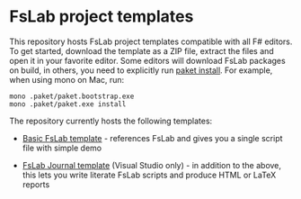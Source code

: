 FsLab project templates
=======================

This repository hosts FsLab project templates compatible with all F# editors.
To get started, download the template as a ZIP file, extract the files and 
open it in your favorite editor. Some editors will download FsLab packages
on build, in others, you need to explicitly run [paket install](http://fsprojects.github.io/Paket/paket-install.html).
For example, when using mono on Mac, run:

    mono .paket/paket.bootstrap.exe
    mono .paket/paket.exe install

The repository currently hosts the following templates:

 * [Basic FsLab template](https://github.com/fslaborg/FsLab.Templates/archive/basic.zip) -
   references FsLab and gives you a single script file with simple demo

 * [FsLab Journal template](https://github.com/fslaborg/FsLab.Templates/archive/journal-vs.zip) (Visual Studio only) -
   in addition to the above, this lets you write literate FsLab scripts and produce HTML or LaTeX reports
